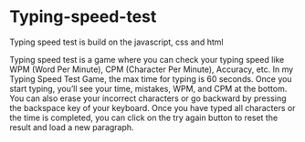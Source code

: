 
# Typing-speed-test
Typing speed test is build on the javascript, css and html

Typing speed test is a game where you can check your typing speed like WPM (Word Per Minute), CPM (Character Per Minute), Accuracy, etc. In my Typing Speed Test Game, the max time for typing is 60 seconds. Once you start typing, you’ll see your time, mistakes, WPM, and CPM at the bottom.
You can also erase your incorrect characters or go backward by pressing the backspace key of your keyboard. Once you have typed all characters or the time is completed, you can click on the try again button to reset the result and load a new paragraph.
